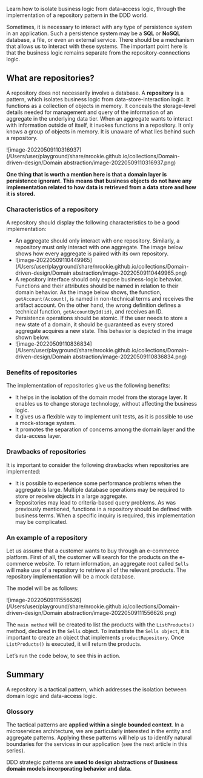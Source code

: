 Learn how to isolate business logic from data-access logic, through the implementation of a repository pattern in the DDD world.



Sometimes, it is necessary to interact with any type of persistence system in an application. Such a persistence system may be a **SQL** or **NoSQL** database, a file, or even an external service. There should be a mechanism that allows us to interact with these systems. The important point here is that the business logic remains separate from the repository-connections logic.



## What are repositories?



A repository does not necessarily involve a database. A **repository** is a pattern, which isolates business logic from data-store-interaction logic. It functions as a collection of objects in memory. It conceals the storage-level details needed for management and query of the information of an aggregate in the underlying data tier. When an aggregate wants to interact with information outside of itself, it invokes functions in a repository. It only knows a group of objects in memory. It is unaware of what lies behind such a repository.



![image-20220509110316937](/Users/user/playground/share/nrookie.github.io/collections/Domain-driven-design/Domain abstraction/image-20220509110316937.png)



**One thing that is worth a mention here is that a domain layer is persistence ignorant. This means that business objects do not have any implementation related to how data is retrieved from a data store and how it is stored.**



### Characteristics of a repository



A repository should display the following characteristics to be a good implementation:



- An aggregate should only interact with one repository. Similarly, a repository must only interact with one aggregate. The image below shows how every aggregate is paired with its own repository.
- ![image-20220509110449965](/Users/user/playground/share/nrookie.github.io/collections/Domain-driven-design/Domain abstraction/image-20220509110449965.png)
- A repository interface should only expose business-logic behavior. Functions and their attributes should be named in relation to their domain behavior. As the image below shows, the function, `getAccount(Account)`, is named in non-technical terms and receives the artifact account. On the other hand, the wrong definition defines a technical function, `getAccountById(id)`, and receives an ID.
- Persistence operations should be atomic. If the user needs to store a new state of a domain, it should be guaranteed as every stored aggregate acquires a new state. This behavior is depicted in the image shown below.
- ![image-20220509110836834](/Users/user/playground/share/nrookie.github.io/collections/Domain-driven-design/Domain abstraction/image-20220509110836834.png)

### Benefits of repositories

The implementation of repositories give us the following benefits:

- It helps in the isolation of the domain model from the storage layer. It enables us to change storage technology, without affecting the business logic.
- It gives us a flexible way to implement unit tests, as it is possible to use a mock-storage system.
- It promotes the separation of concerns among the domain layer and the data-access layer.



### Drawbacks of repositories

It is important to consider the following drawbacks when repositories are implemented:

- It is possible to experience some performance problems when the aggregate is large. Multiple database operations may be required to store or receive objects in a large aggregate.
- Repositories may lead to criteria-based query problems. As was previously mentioned, functions in a repository should be defined with business terms. When a specific inquiry is required, this implementation may be complicated.







### An example of a repository

Let us assume that a customer wants to buy through an e-commerce platform. First of all, the customer will search for the products on the e-commerce website. To return information, an aggregate root called `Sells` will make use of a repository to retrieve all of the relevant products. The repository implementation will be a mock database.



The model will be as follows:



![image-20220509111556626](/Users/user/playground/share/nrookie.github.io/collections/Domain-driven-design/Domain abstraction/image-20220509111556626.png)



The `main method` will be created to list the products with the `ListProducts()` method, declared in the `Sells` object. To instantiate the `Sells object`, it is important to create an object that implements `productRepository`. Once `ListProducts()` is executed, it will return the products.

Let’s run the code below, to see this in action.





## Summary

A repository is a tactical pattern, which addresses the isolation between domain logic and data-access logic.







### Glossory

The tactical patterns are **applied within a single bounded context**. In a microservices architecture, we are particularly interested in the entity and aggregate patterns. Applying these patterns will help us to identify natural boundaries for the services in our application (see the next article in this series).





DDD strategic patterns are **used to design abstractions of Business domain models incorporating behavior and data**. 